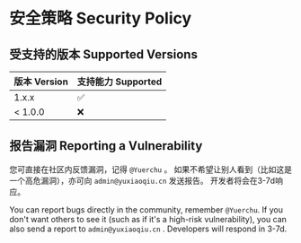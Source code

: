 # 安全策略 Security Policy

## 受支持的版本 Supported Versions


| 版本 Version | 支持能力 Supported |
| ------------ | ----------------- |
| 1.x.x   | :white_check_mark: |
| < 1.0.0 | :x:                |

## 报告漏洞 Reporting a Vulnerability

您可直接在社区内反馈漏洞，记得 `@Yuerchu` 。
如果不希望让别人看到（比如这是一个高危漏洞），亦可向 `admin@yuxiaoqiu.cn` 发送报告。
开发者将会在3-7d响应。

You can report bugs directly in the community, remember `@Yuerchu`.
If you don't want others to see it (such as if it's a high-risk vulnerability), you can also send a report to `admin@yuxiaoqiu.cn` .
Developers will respond in 3-7d.
